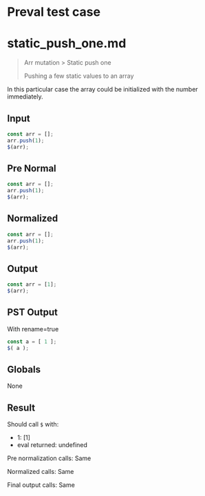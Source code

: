 # Preval test case

# static_push_one.md

> Arr mutation > Static push one
>
> Pushing a few static values to an array

In this particular case the array could be initialized with the number immediately.

## Input

`````js filename=intro
const arr = [];
arr.push(1);
$(arr);
`````

## Pre Normal


`````js filename=intro
const arr = [];
arr.push(1);
$(arr);
`````

## Normalized


`````js filename=intro
const arr = [];
arr.push(1);
$(arr);
`````

## Output


`````js filename=intro
const arr = [1];
$(arr);
`````

## PST Output

With rename=true

`````js filename=intro
const a = [ 1 ];
$( a );
`````

## Globals

None

## Result

Should call `$` with:
 - 1: [1]
 - eval returned: undefined

Pre normalization calls: Same

Normalized calls: Same

Final output calls: Same
